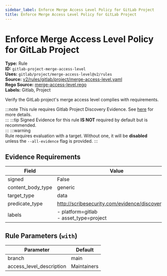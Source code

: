 ```yaml
---
sidebar_label: Enforce Merge Access Level Policy for GitLab Project
title: Enforce Merge Access Level Policy for GitLab Project
---  
```

# Enforce Merge Access Level Policy for GitLab Project  
**Type:** Rule  
**ID:** `gitlab-project-merge-access-level`  
**Uses:** `gitlab/project/merge-access-level@v2/rules`  
**Source:** [v2/rules/gitlab/project/merge-access-level.yaml](https://github.com/scribe-public/sample-policies/blob/main/v2/rules/gitlab/project/merge-access-level.yaml)  
**Rego Source:** [merge-access-level.rego](https://github.com/scribe-public/sample-policies/blob/main/v2/rules/gitlab/project/merge-access-level.rego)  
**Labels:** Gitlab, Project  

Verify the GitLab project's merge access level complies with requirements.

:::note 
This rule requires Gitlab Project Discovery Evidence. See [here](https://deploy-preview-299--scribe-security.netlify.app/platforms/discover#gitlab-discovery) for more details.  
::: 
:::tip 
Signed Evidence for this rule **IS NOT** required by default but is recommended.  
::: 
:::warning  
Rule requires evaluation with a target. Without one, it will be **disabled** unless the `--all-evidence` flag is provided.
::: 

## Evidence Requirements  
| Field | Value |
|-------|-------|
| signed | False |
| content_body_type | generic |
| target_type | data |
| predicate_type | http://scribesecurity.com/evidence/discovery/v0.1 |
| labels | - platform=gitlab<br/>- asset_type=project |

## Rule Parameters (`with`)  
| Parameter | Default |
|-----------|---------|
| branch | main |
| access_level_description | Maintainers |

